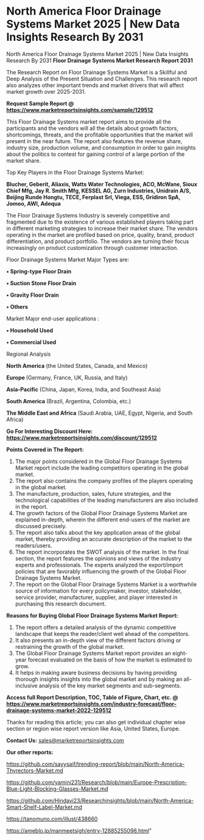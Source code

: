 # North America Floor Drainage Systems Market 2025 | New Data Insights Research By 2031
North America Floor Drainage Systems Market 2025 | New Data Insights Research By 2031
<strong>Floor Drainage Systems Market Research Report 2031</strong>

The Research Report on Floor Drainage Systems Market is a Skillful and Deep Analysis of the Present Situation and Challenges. This research report also analyzes other important trends and market drivers that will affect market growth over 2025-2031.

<strong>Request Sample Report @ <a href=https://www.marketreportsinsights.com/sample/129512>https://www.marketreportsinsights.com/sample/129512</a></strong>

This Floor Drainage Systems market report aims to provide all the participants and the vendors will all the details about growth factors, shortcomings, threats, and the profitable opportunities that the market will present in the near future. The report also features the revenue share, industry size, production volume, and consumption in order to gain insights about the politics to contest for gaining control of a large portion of the market share.

Top Key Players in the Floor Drainage Systems Market:

<strong>Blucher, Geberit, Aliaxis, Watts Water Technologies, ACO, McWane, Sioux Chief Mfg, Jay R. Smith Mfg, KESSEL AG, Zurn Industries, Unidrain A/S, Beijing Runde Hongtu, TECE, Ferplast Srl, Viega, ESS, Gridiron SpA, Jomoo, AWI, Adequa</strong>

The Floor Drainage Systems Industry is severely competitive and fragmented due to the existence of various established players taking part in different marketing strategies to increase their market share. The vendors operating in the market are profiled based on price, quality, brand, product differentiation, and product portfolio. The vendors are turning their focus increasingly on product customization through customer interaction.

Floor Drainage Systems Market Major Types are:

<strong>• Spring-type Floor Drain

• Suction Stone Floor Drain

• Gravity Floor Drain

• Others</strong>

Market Major end-user applications :

<strong>• Household Used

• Commercial Used</strong>

Regional Analysis

</u><strong><b>North America</b></strong> (the United States, Canada, and Mexico)

<strong><b>Europe </b></strong>(Germany, France, UK, Russia, and Italy)

<strong><b>Asia-Pacific</b></strong> (China, Japan, Korea, India, and Southeast Asia)

<strong><b>South America</b></strong> (Brazil, Argentina, Colombia, etc.)

<strong><b>The Middle East and Africa</b></strong> (Saudi Arabia, UAE, Egypt, Nigeria, and South Africa)

<strong>Go For Interesting Discount Here: <a href=https://www.marketreportsinsights.com/discount/129512>https://www.marketreportsinsights.com/discount/129512</a></strong>

<strong>Points Covered in The Report:</strong>
<ol>
  <li>The major points considered in the Global Floor Drainage Systems Market report include the leading competitors operating in the global market.</li>
  <li>The report also contains the company profiles of the players operating in the global market.</li>
  <li>The manufacture, production, sales, future strategies, and the technological capabilities of the leading manufacturers are also included in the report.</li>
  <li>The growth factors of the Global Floor Drainage Systems Market are explained in-depth, wherein the different end-users of the market are discussed precisely.</li>
  <li>The report also talks about the key application areas of the global market, thereby providing an accurate description of the market to the readers/users.</li>
  <li>The report incorporates the SWOT analysis of the market. In the final section, the report features the opinions and views of the industry experts and professionals. The experts analyzed the export/import policies that are favorably influencing the growth of the Global Floor Drainage Systems Market.</li>
  <li>The report on the Global Floor Drainage Systems Market is a worthwhile source of information for every policymaker, investor, stakeholder, service provider, manufacturer, supplier, and player interested in purchasing this research document.</li>
</ol>
<strong>Reasons for Buying Global Floor Drainage Systems Market Report:</strong>

<ol>
  <li>The report offers a detailed analysis of the dynamic competitive landscape that keeps the reader/client well ahead of the competitors.</li>
  <li>It also presents an in-depth view of the different factors driving or restraining the growth of the global market.</li>
  <li>The Global Floor Drainage Systems Market report provides an eight-year forecast evaluated on the basis of how the market is estimated to grow.</li>
  <li>It helps in making aware business decisions by having providing thorough insights insights into the global market and by making an all-inclusive analysis of the key market segments and sub-segments.</li>
</ol>
<strong>Access full Report Description, TOC, Table of Figure, Chart, etc. @ <a href=https://www.marketreportsinsights.com/industry-forecast/floor-drainage-systems-market-2022-129512>https://www.marketreportsinsights.com/industry-forecast/floor-drainage-systems-market-2022-129512</a></strong>


Thanks for reading this article; you can also get individual chapter wise section or region wise report version like Asia, United States, Europe.

<strong>Contact Us:</strong>
sales@marketreportsinsights.com

<strong>Our other reports:</strong>

<a href=https://github.com/sayysaif/trending-report/blob/main/North-America-Thyrectors-Market.md>https://github.com/sayysaif/trending-report/blob/main/North-America-Thyrectors-Market.md</a>

<a href=https://github.com/yamini231/Research/blob/main/Europe-Prescription-Blue-Light-Blocking-Glasses-Market.md>https://github.com/yamini231/Research/blob/main/Europe-Prescription-Blue-Light-Blocking-Glasses-Market.md</a>

<a href=https://github.com/Hindavi23/Researchinsights/blob/main/North-America-Smart-Shelf-Label-Market.md>https://github.com/Hindavi23/Researchinsights/blob/main/North-America-Smart-Shelf-Label-Market.md</a>

<a href=https://tanomuno.com/illust/438660>https://tanomuno.com/illust/438660</a>

<a href=https://ameblo.jp/manmeetsigh/entry-12885255098.html>https://ameblo.jp/manmeetsigh/entry-12885255098.html</a>"
